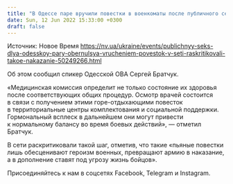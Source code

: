 ```yaml
---
title: "В Одессе паре вручили повестки в военкоматы после публичного секса на пляже. В соцсетях раскритиковали такое «наказание»"
date: Sun, 12 Jun 2022 15:33:00 +0300
draft: false
---
```

Источник: Новое Время https://nv.ua/ukraine/events/publichnyy-seks-dlya-odesskoy-pary-obernulsya-vrucheniem-povestok-v-seti-raskritikovali-takoe-nakazanie-50249266.html


 Об этом сообщил спикер Одесской ОВА Сергей Братчук.

«Медицинская комиссия определит не только состояние их здоровья после соответствующих общих процедур. Осмотр врачей состоится в связи с получением этими горе-отдыхающими повесток в территориальные центры комплектования и социальной поддержки. Гормональный всплеск в дальнейшем они могут привести к нормальному балансу во время боевых действий», — отметил Братчук.

 В сети раскритиковали такой шаг, отметив, что такие «пьяные повестки лишь обесценивают героизм военных, превращают армию в наказание, а в дополнение ставят под угрозу жизнь бойцов».

Присоединяйтесь к нам в соцсетях Facebook, Telegram и Instagram.
